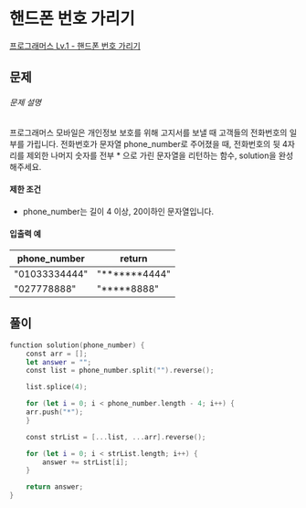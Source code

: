 <!-- @format -->

# 핸드폰 번호 가리기

[프로그래머스 Lv.1 - 핸드폰 번호 가리기](https://school.programmers.co.kr/learn/courses/30/lessons/12948)

## 문제

###### 문제 설명

프로그래머스 모바일은 개인정보 보호를 위해 고지서를 보낼 때 고객들의 전화번호의 일부를 가립니다.
전화번호가 문자열 phone_number로 주어졌을 때, 전화번호의 뒷 4자리를 제외한 나머지 숫자를 전부 \* 으로 가린 문자열을 리턴하는 함수, solution을 완성해주세요.

#### 제한 조건

- phone_number는 길이 4 이상, 20이하인 문자열입니다.

#### 입출력 예

| phone_number  | return           |
| ------------- | ---------------- |
| "01033334444" | "**\*\*\***4444" |
| "027778888"   | "**\***8888"     |

## 풀이

```swift
function solution(phone_number) {
    const arr = [];
    let answer = "";
    const list = phone_number.split("").reverse();

    list.splice(4);

    for (let i = 0; i < phone_number.length - 4; i++) {
    arr.push("*");
    }

    const strList = [...list, ...arr].reverse();

    for (let i = 0; i < strList.length; i++) {
        answer += strList[i];
    }

    return answer;
}
```
